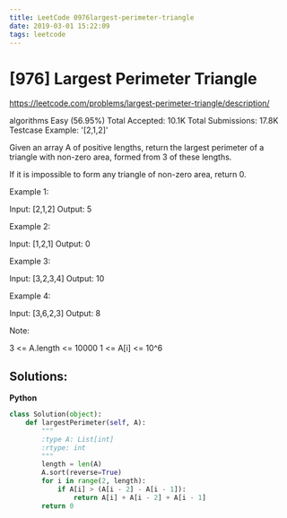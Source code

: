 ```yaml
---
title: LeetCode 0976largest-perimeter-triangle
date: 2019-03-01 15:22:09
tags: leetcode
---
```


# [976] Largest Perimeter Triangle

 https://leetcode.com/problems/largest-perimeter-triangle/description/

 algorithms
 Easy (56.95%)
 Total Accepted:    10.1K
 Total Submissions: 17.8K
 Testcase Example:  '[2,1,2]'

 Given an array A of positive lengths, return the largest perimeter of a
 triangle with non-zero area, formed from 3 of these lengths.
 
 If it is impossible to form any triangle of non-zero area, return 0.
 
 
 
 
 
 
 
 Example 1:
 
 
 Input: [2,1,2]
 Output: 5
 
 
 
 Example 2:
 
 
 Input: [1,2,1]
 Output: 0
 
 
 
 Example 3:
 
 
 Input: [3,2,3,4]
 Output: 10
 
 
 
 Example 4:
 
 
 Input: [3,6,2,3]
 Output: 8
 
 
 
 
 Note:
 
 
 3 <= A.length <= 10000
 1 <= A[i] <= 10^6
  
 
 

## Solutions:
**Python**
```python
class Solution(object):
    def largestPerimeter(self, A):
        """
        :type A: List[int]
        :rtype: int
        """
        length = len(A)
        A.sort(reverse=True)
        for i in range(2, length):
            if A[i] > (A[i - 2] - A[i - 1]):
                return A[i] + A[i - 2] + A[i - 1] 
        return 0
```
